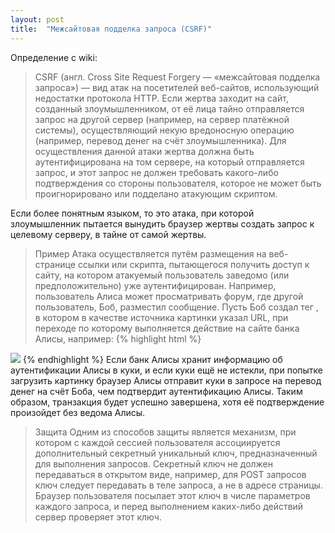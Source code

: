 ```yaml
---
layout: post
title:  "Межсайтовая подделка запроса (CSRF)"
---
```

Определение с wiki:
> CSRF (англ. Сross Site Request Forgery — «межсайтовая подделка запроса») — вид атак на посетителей веб-сайтов, использующий недостатки протокола HTTP. Если жертва заходит на сайт, созданный злоумышленником, от её лица тайно отправляется запрос на другой сервер (например, на сервер платёжной системы), осуществляющий некую вредоносную операцию (например, перевод денег на счёт злоумышленника). Для осуществления данной атаки жертва должна быть аутентифицирована на том сервере, на который отправляется запрос, и этот запрос не должен требовать какого-либо подтверждения со стороны пользователя, которое не может быть проигнорировано или подделано атакующим скриптом.

Если более понятным языком, то это атака, при которой злоумышленник пытается вынудить браузер жертвы создать запрос к целевому серверу, в тайне от самой жертвы. 

> Пример
Атака осуществляется путём размещения на веб-странице ссылки или скрипта, пытающегося получить доступ к сайту, на котором атакуемый пользователь заведомо (или предположительно) уже аутентифицирован. Например, пользователь Алиса может просматривать форум, где другой пользователь, Боб, разместил сообщение. Пусть Боб создал тег <img>, в котором в качестве источника картинки указал URL, при переходе по которому выполняется действие на сайте банка Алисы, например: {% highlight html %}
<img src="http://bank.example.com/withdraw?account=Alice&amount=1000000&for=Bob">
{% endhighlight %} Если банк Алисы хранит информацию об аутентификации Алисы в куки, и если куки ещё не истекли, при попытке загрузить картинку браузер Алисы отправит куки в запросе на перевод денег на счёт Боба, чем подтвердит аутентификацию Алисы. Таким образом, транзакция будет успешно завершена, хотя её подтверждение произойдет без ведома Алисы.

> Защита
Одним из способов защиты является механизм, при котором с каждой сессией пользователя ассоциируется дополнительный секретный уникальный ключ, предназначенный для выполнения запросов. Секретный ключ не должен передаваться в открытом виде, например, для POST запросов ключ следует передавать в теле запроса, а не в адресе страницы. Браузер пользователя посылает этот ключ в числе параметров каждого запроса, и перед выполнением каких-либо действий сервер проверяет этот ключ.
